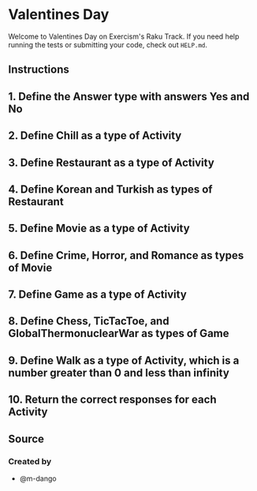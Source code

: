 # Valentines Day

Welcome to Valentines Day on Exercism's Raku Track.
If you need help running the tests or submitting your code, check out `HELP.md`.

## Instructions

## 1. Define the Answer type with answers Yes and No

## 2. Define Chill as a type of Activity

## 3. Define Restaurant as a type of Activity

## 4. Define Korean and Turkish as types of Restaurant

## 5. Define Movie as a type of Activity

## 6. Define Crime, Horror, and Romance as types of Movie

## 7. Define Game as a type of Activity

## 8. Define Chess, TicTacToe, and GlobalThermonuclearWar as types of Game

## 9. Define Walk as a type of Activity, which is a number greater than 0 and less than infinity

## 10. Return the correct responses for each Activity

## Source

### Created by

- @m-dango